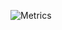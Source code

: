 ![Metrics](https://metrics.lecoq.io/furre-dev?template=terminal&base.indepth=true&isocalendar=1&base=header%2C%20activity%2C%20community%2C%20repositories%2C%20metadata&base.indepth=true&base.hireable=false&base.skip=false&isocalendar=false&isocalendar.duration=half-year&config.timezone=Europe%2FStockholm)
